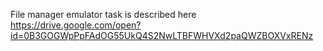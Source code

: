 File manager emulator task is described here
https://drive.google.com/open?id=0B3GOGWpPpFAdOG55UkQ4S2NwLTBFWHVXd2paQWZBOXVxRENz
